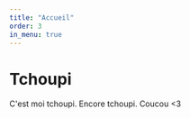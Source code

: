 ```yaml
---
title: "Accueil"
order: 3
in_menu: true
---
```

# Tchoupi

C'est moi tchoupi. Encore tchoupi. Coucou <3 